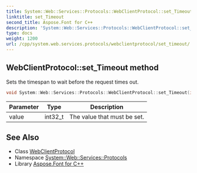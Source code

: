 ```yaml
---
title: System::Web::Services::Protocols::WebClientProtocol::set_Timeout method
linktitle: set_Timeout
second_title: Aspose.Font for C++
description: 'System::Web::Services::Protocols::WebClientProtocol::set_Timeout method. Sets the timespan to wait before the request times out in C++.'
type: docs
weight: 1200
url: /cpp/system.web.services.protocols/webclientprotocol/set_timeout/
---
```

## WebClientProtocol::set_Timeout method


Sets the timespan to wait before the request times out.

```cpp
void System::Web::Services::Protocols::WebClientProtocol::set_Timeout(int32_t value)
```


| Parameter | Type | Description |
| --- | --- | --- |
| value | int32_t | The value that must be set. |

## See Also

* Class [WebClientProtocol](../)
* Namespace [System::Web::Services::Protocols](../../)
* Library [Aspose.Font for C++](../../../)
